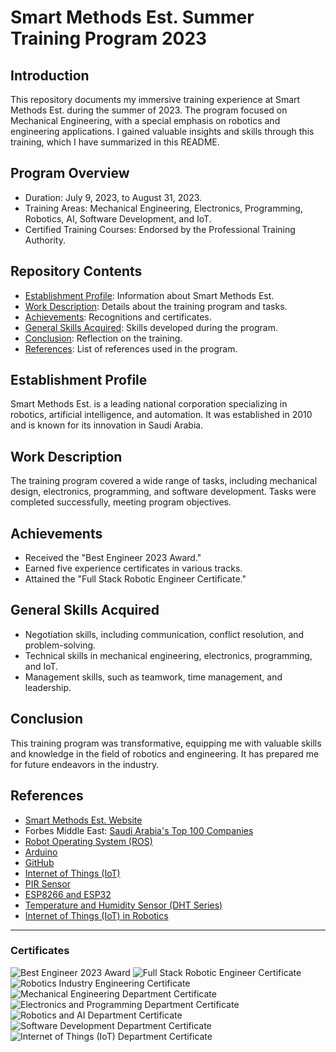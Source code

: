 # Smart Methods Est. Summer Training Program 2023

## Introduction

This repository documents my immersive training experience at Smart Methods Est. during the summer of 2023. The program focused on Mechanical Engineering, with a special emphasis on robotics and engineering applications. I gained valuable insights and skills through this training, which I have summarized in this README.

## Program Overview

- Duration: July 9, 2023, to August 31, 2023.
- Training Areas: Mechanical Engineering, Electronics, Programming, Robotics, AI, Software Development, and IoT.
- Certified Training Courses: Endorsed by the Professional Training Authority.

## Repository Contents

- [Establishment Profile](#establishment-profile): Information about Smart Methods Est.
- [Work Description](#work-description): Details about the training program and tasks.
- [Achievements](#achievements): Recognitions and certificates.
- [General Skills Acquired](#general-skills-acquired): Skills developed during the program.
- [Conclusion](#conclusion): Reflection on the training.
- [References](#references): List of references used in the program.

## Establishment Profile

Smart Methods Est. is a leading national corporation specializing in robotics, artificial intelligence, and automation. It was established in 2010 and is known for its innovation in Saudi Arabia.

## Work Description

The training program covered a wide range of tasks, including mechanical design, electronics, programming, and software development. Tasks were completed successfully, meeting program objectives.

## Achievements

- Received the "Best Engineer 2023 Award."
- Earned five experience certificates in various tracks.
- Attained the "Full Stack Robotic Engineer Certificate."

## General Skills Acquired

- Negotiation skills, including communication, conflict resolution, and problem-solving.
- Technical skills in mechanical engineering, electronics, programming, and IoT.
- Management skills, such as teamwork, time management, and leadership.

## Conclusion

This training program was transformative, equipping me with valuable skills and knowledge in the field of robotics and engineering. It has prepared me for future endeavors in the industry.

## References

- [Smart Methods Est. Website](https://www.smart-methods.com/about-us/)
- Forbes Middle East: [Saudi Arabia's Top 100 Companies](https://www.forbesmiddleeast.com/en/list/saudi-top-100-companies/item/1-smart-methods)
- [Robot Operating System (ROS)](https://www.ros.org/)
- [Arduino](https://www.arduino.cc/)
- [GitHub](https://github.com/)
- [Internet of Things (IoT)](https://internetofthingsagenda.techtarget.com/definition/Internet-of-Things-IoT)
- [PIR Sensor](https://learn.sparkfun.com/tutorials/pir-motion-sensor-hookup-guide)
- [ESP8266 and ESP32](https://www.espressif.com/en/products/esp8266)
- [Temperature and Humidity Sensor (DHT Series)](https://learn.adafruit.com/dht)
- [Internet of Things (IoT) in Robotics](https://www.elprocus.com/internet-of-things-iot-in-robotics/)

---

### Certificates

![Best Engineer 2023 Award](https://github.com/H16Bw/FTR-at-Smart-Methods-Est/assets/139852537/674de64e-3a0e-4f9e-9460-81c429186b84)
![Full Stack Robotic Engineer Certificate](https://github.com/H16Bw/FTR-at-Smart-Methods-Est/assets/139852537/5a7948a1-4e75-4ea5-aab6-10c49ba26c57)
![Robotics Industry Engineering Certificate](https://github.com/H16Bw/FTR-at-Smart-Methods-Est/assets/139852537/8f117d3b-d802-4179-8b91-00d6f62fe721)
![Mechanical Engineering Department Certificate](https://github.com/H16Bw/FTR-at-Smart-Methods-Est/assets/139852537/314a2b87-fbad-4a0d-9eb8-d912f91a12a9)
![Electronics and Programming Department Certificate](https://github.com/H16Bw/FTR-at-Smart-Methods-Est/assets/139852537/d7e30360-54cb-4931-95bd-675e9fe39fa7)
![Robotics and AI Department Certificate](https://github.com/H16Bw/FTR-at-Smart-Methods-Est/assets/139852537/cfe0f8a6-040f-4365-b501-96411fb11dcf)
![Software Development Department Certificate](https://github.com/H16Bw/FTR-at-Smart-Methods-Est/assets/139852537/b4c42455-943e-4aab-b77f-c54debb995f6)
![Internet of Things (IoT) Department Certificate](https://github.com/H16Bw/FTR-at-Smart-Methods-Est/assets/139852537/de415aea-57a0-4aea-8583-18280f6acb42)
